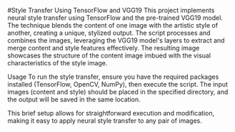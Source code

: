 #Style Transfer Using TensorFlow and VGG19
This project implements neural style transfer using TensorFlow and the pre-trained VGG19 model. The technique blends the content of one image with the artistic style of another, creating a unique, stylized output. The script processes and combines the images, leveraging the VGG19 model's layers to extract and merge content and style features effectively. The resulting image showcases the structure of the content image imbued with the visual characteristics of the style image.

Usage
To run the style transfer, ensure you have the required packages installed (TensorFlow, OpenCV, NumPy), then execute the script. The input images (content and style) should be placed in the specified directory, and the output will be saved in the same location.

This brief setup allows for straightforward execution and modification, making it easy to apply neural style transfer to any pair of images.







